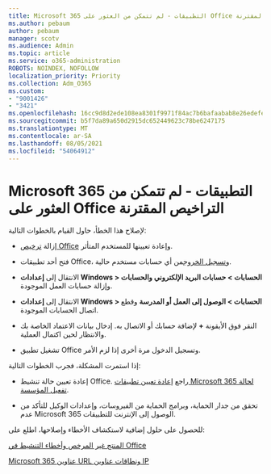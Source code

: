 ```yaml
---
title: Microsoft 365 التطبيقات - لم تتمكن من العثور على Office التراخيص المقترنة
ms.author: pebaum
author: pebaum
manager: scotv
ms.audience: Admin
ms.topic: article
ms.service: o365-administration
ROBOTS: NOINDEX, NOFOLLOW
localization_priority: Priority
ms.collection: Adm_O365
ms.custom:
- "9001426"
- "3421"
ms.openlocfilehash: 16cc9d8d2ede108ea8301f9971f84ac7b6bafaabab8e26edefe15acf66783339
ms.sourcegitcommit: b5f7da89a650d2915dc652449623c78be6247175
ms.translationtype: MT
ms.contentlocale: ar-SA
ms.lasthandoff: 08/05/2021
ms.locfileid: "54064912"
---
```

# <a name="microsoft-365-apps-message---couldnt-find-office-licenses-associated"></a>Microsoft 365 التطبيقات - لم تتمكن من العثور على Office التراخيص المقترنة

لإصلاح هذا الخطأ، حاول القيام بالخطوات التالية:

- إزالة [ترخيص Office](https://docs.microsoft.com/microsoft-365/admin/manage/assign-licenses-to-users) وإعادة تعيينها للمستخدم المتأثر.

- فتح أحد تطبيقات Office، و[تسجيل الخروج](https://support.office.com/article/sign-out-of-office-5a20dc11-47e9-4b6f-945d-478cb6d92071)من أي حسابات مستخدم حالية.

- الانتقال إلى **إعدادات Windows > الحسابات > حسابات البريد الإلكتروني والحسابات** وإزالة حسابات العمل الموجودة.

- الانتقال إلى **إعدادات Windows > الحسابات > الوصول إلى العمل أو المدرسة** وقطع اتصال الحسابات الموجودة.

- النقر فوق الأيقونة **+** لإضافة حسابك أو الاتصال به. إدخال بيانات الاعتماد الخاصة بك والانتظار لحين اكتمال العملية.

- تشغيل تطبيق Office وتسجيل الدخول مرة أخرى إذا لزم الأمر.

إذا استمرت المشكلة، فجرب الخطوات التالية:

- إعادة تعيين حالة تنشيط Office. راجع [إعادة تعيين تطبيقات Microsoft 365 لحالة تفعيل المؤسسة](https://docs.microsoft.com/office365/troubleshoot/activation/reset-office-365-proplus-activation-state).

- تحقق من جدار الحماية، وبرامج الحماية من الفيروسات، وإعدادات الوكيل للتأكد من عدم Microsoft 365 الوصول إلى الإنترنت للتطبيقات. 

للحصول على حلول إضافية لاستكشاف الأخطاء وإصلاحها، اطلع على:

[المنتج غير المرخص وأخطاء التنشيط في Office](https://support.office.com/Article/0d23d3c0-c19c-4b2f-9845-5344fedc4380?wt.mc_id=Alchemy_ClientDIA)

[Microsoft 365 عناوين URL ونطاقات عناوين IP](https://docs.microsoft.com/office365/enterprise/urls-and-ip-address-ranges)
